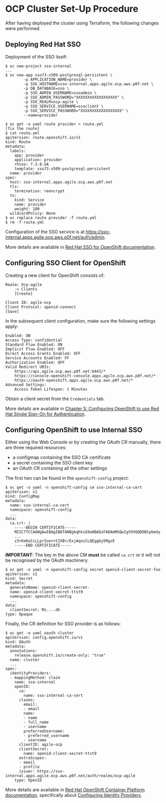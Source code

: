 OCP Cluster Set-Up Procedure
============================

After having deployed the cluster using Terraform, the following changes were
performed.

Deploying Red Hat SSO
---------------------

Deployment of the SSO itself:

    $ oc new-project sso-internal
    ...
    $ oc new-app sso73-x509-postgresql-persistent \
            -p APPLICATION_NAME=provider \
            -p SSO_HOSTNAME=sso-internal.apps.agile.ocp.aws.p0f.net \
            -p DB_DATABASE=sso \
            -p SSO_ADMIN_USERNAME=ssoadmin \
            -p SSO_ADMIN_PASSWORD="XXXXXXXXXXXXXXXXXX" \
            -p SSO_REALM=ocp-agile \
            -p SSO_SERVICE_USERNAME=ssoclient \
            -p SSO_SERVICE_PASSWORD="XXXXXXXXXXXXXXXXXX" \
            --name=provider

    $ oc get -o yaml route provider > route.yml
    [fix the route]
    $ cat route.yml
    apiVersion: route.openshift.io/v1
    kind: Route
    metadata:
      labels:
        app: provider
        application: provider
        rhsso: 7.3.0.GA
        template: sso73-x509-postgresql-persistent
      name: provider
    spec:
      host: sso-internal.apps.agile.ocp.aws.p0f.net
      tls:
        termination: reencrypt
      to:
        kind: Service
        name: provider
        weight: 100
      wildcardPolicy: None
    $ oc replace route provider -f route.yml
    $ rm -f route.yml

Configuration of the SSO service is at <https://sso-internal.apps.agile.ocp.aws.p0f.net/auth/admin>.

More details are available in [Red Hat SSO for OpenShift documentation](https://access.redhat.com/documentation/en-us/red_hat_single_sign-on/7.3/html/red_hat_single_sign-on_for_openshift/).

Configuring SSO Client for OpenShift
------------------------------------

Creating a new client for OpenShift consists of:

    Realm: Ocp-agile
        -> Clients
        [Create]

    Client ID: agile-ocp
    Client Protocol: openid-connect
    [Save]

In the subsequent client configuration, make sure the following settings apply:

    Enabled: ON
    Access Type: confidential
    Standard Flow Enabled: ON
    Implicit Flow Enabled: OFF
    Direct Access Grants Enabled: OFF
    Service Accounts Enabled: FF
    Authorization Enabled: OFF
    Valid Redirect URIs:
        https://api.agile.ocp.aws.p0f.net:6443/*
        https://console-openshift-console.apps.agile.ocp.aws.p0f.net/*
        https://oauth-openshift.apps.agile.ocp.aws.p0f.net/*
    Advanced Settings:
        Access Token Lifespan: 1 Minutes

Obtain a client secret from the ``Credentials`` tab.

More details are available in [Chapter 5: Configuring OpenShift to use Red Hat Single Sign-On for Authentication](https://access.redhat.com/documentation/en-us/red_hat_single_sign-on/7.3/html/red_hat_single_sign-on_for_openshift/tutorials#OSE-SSO-AUTH-TUTE).

Configuring OpenShift to use Internal SSO
-----------------------------------------

Either using the Web Console or by creating the OAuth CR manually, there are
three required resources:

- a configmap containing the SSO CA certificate
- a secret containing the SSO client key
- an OAuth CR containing all the other settings

The first two can be found in the `openshift-config` project:

    $ oc get -o yaml -n openshift-config cm sso-internal-ca-cert
    apiVersion: v1
    kind: ConfigMap
    metadata:
      name: sso-internal-ca-cert
      namespace: openshift-config
      ...
    data:
      ca.crt: |
        -----BEGIN CERTIFICATE-----
        MIIC7TCCAdWgAwIBAgIBATANBgkqhkiG9w0BAQsFADAmMSQwIgYDVQQDDBtpbmdy
        ...
        z3rKeKoCcLLprIoe++t2XB+/ExjAqnulLQEggby5MgzE
        -----END CERTIFICATE-----

***IMPORTANT***: The key in the above CM **must** be called ``ca.crt`` or it will
not be recognised by the OAuth machinery.

    $ oc get -o yaml -n openshift-config secret openid-client-secret-foo
    apiVersion: v1
    kind: Secret
    metadata:
      generateName: openid-client-secret-
      name: openid-client-secret-ttst9
      namespace: openshift-config
      ...
    data:
      clientSecret: Mz....dk
    type: Opaque

Finally, the CR definition for SSO provider is as follows:

    $ oc get -o yaml oauth cluster
    apiVersion: config.openshift.io/v1
    kind: OAuth
    metadata:
      annotations:
        release.openshift.io/create-only: "true"
      name: cluster
      ...
    spec:
      identityProviders:
      - mappingMethod: claim
        name: sso-internal
        openID:
          ca:
            name: sso-internal-ca-cert
          claims:
            email:
            - email
            name:
            - name
            - full_name
            - username
            preferredUsername:
            - preferred_username
            - username
          clientID: agile-ocp
          clientSecret:
            name: openid-client-secret-ttst9
          extraScopes:
          - email
          - profile
          issuer: https://sso-internal.apps.agile.ocp.aws.p0f.net/auth/realms/ocp-agile
        type: OpenID

More details are available in [Red Hat OpenShift Container Platform documentation](https://docs.openshift.com/container-platform/4.1/), specifically about [Configuring Identity Providers](https://docs.openshift.com/container-platform/4.1/authentication/identity_providers/).

